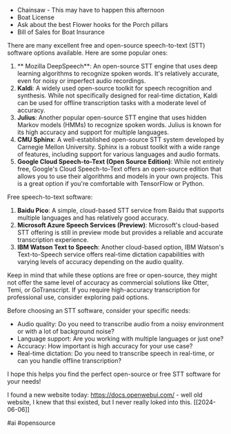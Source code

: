 - Chainsaw - This may have to happen this afternoon
- Boat License 
- Ask about the best Flower hooks for the Porch pillars
- Bill of Sales for Boat Insurance


There are many excellent free and open-source speech-to-text (STT) software options available. Here
are some popular ones:

1. ** Mozilla DeepSpeech**: An open-source STT engine that uses deep learning algorithms to recognize
spoken words. It's relatively accurate, even for noisy or imperfect audio recordings.
2. **Kaldi**: A widely used open-source toolkit for speech recognition and synthesis. While not
specifically designed for real-time dictation, Kaldi can be used for offline transcription tasks with
a moderate level of accuracy.
3. **Julius**: Another popular open-source STT engine that uses hidden Markov models (HMMs) to
recognize spoken words. Julius is known for its high accuracy and support for multiple languages.
4. **CMU Sphinx**: A well-established open-source STT system developed by Carnegie Mellon University.
Sphinx is a robust toolkit with a wide range of features, including support for various languages and
audio formats.
5. **Google Cloud Speech-to-Text (Open Source Edition)**: While not entirely free, Google's Cloud
Speech-to-Text offers an open-source edition that allows you to use their algorithms and models in
your own projects. This is a great option if you're comfortable with TensorFlow or Python.

Free speech-to-text software:

1. **Baidu Pico**: A simple, cloud-based STT service from Baidu that supports multiple languages and
has relatively good accuracy.
2. **Microsoft Azure Speech Services (Preview)**: Microsoft's cloud-based STT offering is still in
preview mode but provides a reliable and accurate transcription experience.
3. **IBM Watson Text to Speech**: Another cloud-based option, IBM Watson's Text-to-Speech service
offers real-time dictation capabilities with varying levels of accuracy depending on the audio
quality.

Keep in mind that while these options are free or open-source, they might not offer the same level of
accuracy as commercial solutions like Otter, Temi, or GoTranscript. If you require high-accuracy
transcription for professional use, consider exploring paid options.

Before choosing an STT software, consider your specific needs:

* Audio quality: Do you need to transcribe audio from a noisy environment or with a lot of background
noise?
* Language support: Are you working with multiple languages or just one?
* Accuracy: How important is high accuracy for your use case?
* Real-time dictation: Do you need to transcribe speech in real-time, or can you handle offline
transcription?

I hope this helps you find the perfect open-source or free STT software for your needs!

I found a new website today:
https://docs.openwebui.com/ - well old website, I knew that thsi existed, but I never really loked into this.
[[2024-06-06]]


#ai #opensource 
